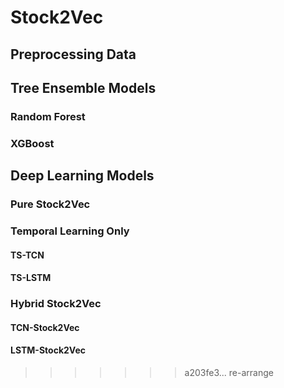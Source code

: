 # Stock2Vec

## Preprocessing Data

## Tree Ensemble Models
### Random Forest

### XGBoost

## Deep Learning Models
### Pure Stock2Vec

### Temporal Learning Only
#### TS-TCN

#### TS-LSTM


### Hybrid Stock2Vec
#### TCN-Stock2Vec

#### LSTM-Stock2Vec
>>>>>>> a203fe3... re-arrange
